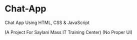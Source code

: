 # Chat-App
Chat App Using HTML, CSS & JavaScript

(A Project For Saylani Mass IT Training Center)
(No Proper UI)

